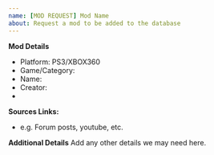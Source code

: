 ```yaml
---
name: [MOD REQUEST] Mod Name
about: Request a mod to be added to the database
---
```


**Mod Details**
- Platform: PS3/XBOX360
- Game/Category:
- Name: 
- Creator:
- 

**Sources Links:**
- e.g. Forum posts, youtube, etc.

**Additional Details**
Add any other details we may need here.
